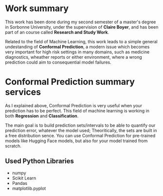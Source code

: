 # Work summary
This work has been done during my second semester of a master's degree in Sorbonne University, under the supervision of $\textbf{Claire Boyer}$, and has been part of an course called $\textbf{Research and Study Work}$.

Related to the field of Machine Learning, this work leads to a simple general undestanding of $\textbf{Conformal Prediction}$, a modern issue which becomes very important for high risk settings in many domains, such as medicine diagnostics, wheather reports or either environment, where a wrong prediction could aim to consequential model failures.

# Conformal Prediction summary services 

As I explained above, Conformal Prediction is very useful when your prediction has to be perfect. This field of machine learning is working in both $\textbf{Regression}$ and $\textbf{Classification}$.

The main goal is to build prediction sets/intervals to be able to quantify our prediction error, whatever the model used; Theoritically, the sets are built in a free distribution sence. You can use Conformal Prediction for pre-trained models like Hugging Face models, but also for your model trained from scratch.

## Used Python Libraries

- numpy
- Scikit Learn
- Pandas
- matplotlib.pyplot
